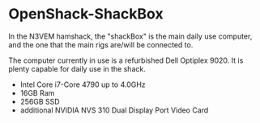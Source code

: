 # OpenShack-ShackBox

In the N3VEM hamshack, the "shackBox" is the main daily use computer, and the one that the main rigs are/will be connected to.

The computer currently in use is a refurbished Dell Optiplex 9020.  It is plenty capable for daily use in the shack.

  - Intel Core i7-Core 4790 up to 4.0GHz
  - 16GB Ram
  - 256GB SSD
  - additional NVIDIA NVS 310 Dual Display Port Video Card
